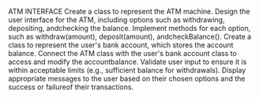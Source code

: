 ATM INTERFACE
Create a class to represent the ATM machine.
Design the user interface for the ATM, including options such as withdrawing, depositing, andchecking the balance.
Implement methods for each option, such as withdraw(amount), deposit(amount), andcheckBalance().
Create a class to represent the user's bank account, which stores the account balance.
Connect the ATM class with the user's bank account class to access and modify the accountbalance.
Validate user input to ensure it is within acceptable limits (e.g., sufficient balance for withdrawals).
Display appropriate messages to the user based on their chosen options and the success or failureof their transactions.
